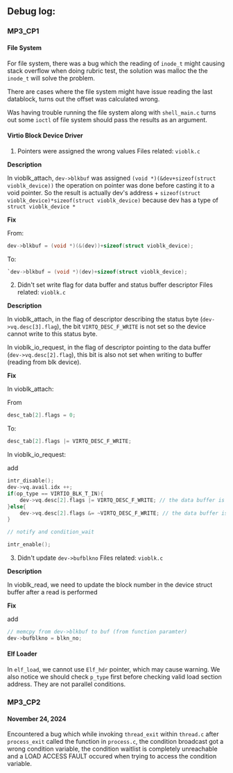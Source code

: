 ## Debug log:

### MP3_CP1

#### File System

For file system, there was a bug which the reading of `inode_t` might causing stack overflow when doing rubric test, the solution was malloc the the `inode_t` will solve the problem.

There are cases where the file system might have issue reading the last datablock, turns out the offset was calculated wrong.

Was having trouble running the file system along with `shell_main.c` turns out some `ioctl` of file system should pass the results as an argument.

#### Virtio Block Device Driver

1. Pointers were assigned the wrong values
   Files related: `vioblk.c`

**Description**

In vioblk_attach, `dev->blkbuf` was assigned `(void *)(&dev+sizeof(struct vioblk_device))` the operation on pointer was done before casting it to a void pointer.
So the result is actually dev's address + `sizeof(struct vioblk_device)*sizeof(struct vioblk_device)` because dev has a type of `struct vioblk_device *`

**Fix**

From:

```C
dev->blkbuf = (void *)(&(dev))+sizeof(struct vioblk_device);
```

To:

```C
`dev->blkbuf = (void *)(dev)+sizeof(struct vioblk_device);
```

2. Didn't set write flag for data buffer and status buffer descriptor
   Files related: `vioblk.c`

**Description**

In vioblk_attach, in the flag of descriptor describing the status byte (`dev->vq.desc[3].flag`), the bit `VIRTQ_DESC_F_WRITE` is not set so the device cannot write to this status byte.

In vioblk_io_request, in the flag of descriptor pointing to the data buffer (`dev->vq.desc[2].flag`), this bit is also not set when writing to buffer (reading from blk device).

**Fix**

In vioblk_attach:

From

```C
desc_tab[2].flags = 0;
```

To:

```C
desc_tab[2].flags |= VIRTQ_DESC_F_WRITE;
```

In vioblk_io_request:

add

```C
intr_disable();
dev->vq.avail.idx ++;
if(op_type == VIRTIO_BLK_T_IN){
    dev->vq.desc[2].flags |= VIRTQ_DESC_F_WRITE; // the data buffer is device-writable
}else{
    dev->vq.desc[2].flags &= ~VIRTQ_DESC_F_WRITE; // the data buffer is not device-writable in a write operation
}

// notify and condition_wait

intr_enable();

```

3. Didn't update `dev->bufblkno`
   Files related: `vioblk.c`

**Description**

In vioblk_read, we need to update the block number in the device struct buffer after a read is performed

**Fix**

add

```C
// memcpy from dev->blkbuf to buf (from function paramter)
dev->bufblkno = blkn_no;
```

#### Elf Loader

In `elf_load`, we cannot use `Elf_hdr` pointer, which may cause warning. We also notice we should check `p_type` first before checking valid load section address.
They are not parallel conditions.

### MP3_CP2

#### November 24, 2024

Encountered a bug which while invoking `thread_exit` within `thread.c` after `process_exit` called the function in `process.c`, the condition broadcast got a wrong condition variable, the condition waitlist is completely unreachable and a LOAD ACCESS FAULT occured when trying to access the condition variable.
